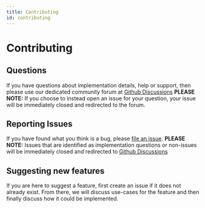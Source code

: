 ```yaml
---
title: Contributing
id: contributing
---
```


# Contributing

## Questions

If you have questions about implementation details, help or support, then please use our dedicated community forum at [Github Discussions](https://github.com/phil-schmidtke/easy-dapp/discussions) **PLEASE NOTE:** If you choose to instead open an issue for your question, your issue will be immediately closed and redirected to the forum.

## Reporting Issues

If you have found what you think is a bug, please [file an issue](https://github.com/phil-schmidtke/easy-dapp/issues/new). **PLEASE NOTE:** Issues that are identified as implementation questions or non-issues will be immediately closed and redirected to [Github Discussions](https://github.com/phil-schmidtke/easy-dapp/discussions)

## Suggesting new features

If you are here to suggest a feature, first create an issue if it does not already exist. From there, we will discuss use-cases for the feature and then finally discuss how it could be implemented.
